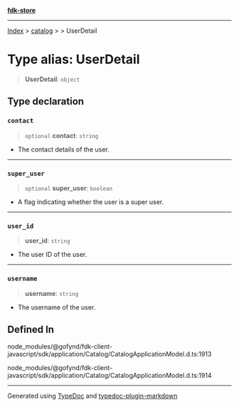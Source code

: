 [**fdk-store**](../../../README.md)
***

[Index](../../../API.md) > [catalog](../../README.md) > [<internal>](../README.md) > UserDetail

# Type alias: UserDetail

> **UserDetail**: `object`

## Type declaration

### `contact`

> `optional` **contact**: `string`

- The contact details of the user.

***

### `super_user`

> `optional` **super\_user**: `boolean`

- A flag indicating whether the user is a super user.

***

### `user_id`

> **user\_id**: `string`

- The user ID of the user.

***

### `username`

> **username**: `string`

- The username of the user.

## Defined In

node\_modules/@gofynd/fdk-client-javascript/sdk/application/Catalog/CatalogApplicationModel.d.ts:1913

node\_modules/@gofynd/fdk-client-javascript/sdk/application/Catalog/CatalogApplicationModel.d.ts:1914

***
Generated using [TypeDoc](https://typedoc.org/) and [typedoc-plugin-markdown](https://www.npmjs.com/package/typedoc-plugin-markdown)
